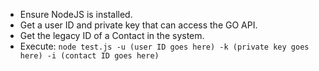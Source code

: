 - Ensure NodeJS is installed.
- Get a user ID and private key that can access the GO API.
- Get the legacy ID of a Contact in the system.
- Execute: `node test.js -u (user ID goes here) -k (private key goes here) -i (contact ID goes here)`